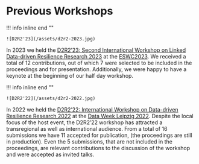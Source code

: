 # Previous Workshops

!!! info inline end ""

    ![D2R2'23](/assets/d2r2-2023.jpg)

In 2023 we held the [D2R2’23: Second International Workshop on Linked Data-driven Resilience Research 2023](https://2023.d2r2.aksw.org/) at the [ESWC2023](https://2023.eswc-conferences.org/).
We received a total of 12 contributions, out of which 7 were selected to be included in the proceedings and for presentation. Additionally, we were happy to have a keynote at the beginning of our half day workshop.

!!! info inline end ""

    ![D2R2'22](/assets/d2r2-2022.jpg)

In 2022 we held the [D2R2’22: International Workshop on Data-driven Resilience Research 2022](https://2022.dataweek.de/en/d2r2-22/) at the [Data Week Leipzig 2022](https://2022.dataweek.de/en/).
Despite the local focus of the host event, the D2R2’22 workshop has attracted a transregional as well as international audience. From a total of 16 submissions we have 11 accepted for publication, (the proceedings are still in production).
Even the 5 submissions, that are not included in the proceedings, are relevant contributions to the discussion of the workshop and were accepted as invited talks.
